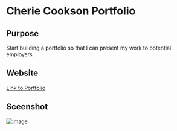 # Cherie Cookson Portfolio

## Purpose
Start building a portfolio so that I can present my work to potential employers.

## Website

[Link to Portfolio](https://cheriecookson.github.io/portfolio2020/)


## Sceenshot

![image](https://user-images.githubusercontent.com/65319429/87269267-47608a80-c492-11ea-9257-e9429b9a6750.png)
